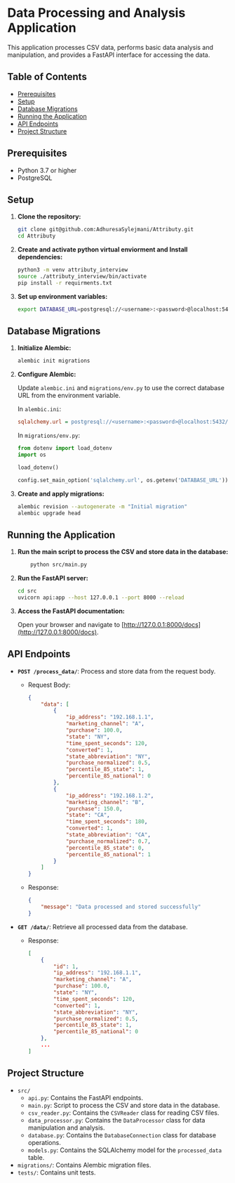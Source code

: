 # Data Processing and Analysis Application

This application processes CSV data, performs basic data analysis and manipulation, and provides a FastAPI interface for accessing the data.

## Table of Contents

- [Prerequisites](#prerequisites)
- [Setup](#setup)
- [Database Migrations](#database-migrations)
- [Running the Application](#running-the-application)
- [API Endpoints](#api-endpoints)
- [Project Structure](#project-structure)

## Prerequisites

- Python 3.7 or higher
- PostgreSQL

## Setup

1. **Clone the repository:**

    ```sh
    git clone git@github.com:AdhuresaSylejmani/Attributy.git
    cd Attributy
    ```

2. **Create and activate python virtual enviorment and Install dependencies:**

    ```sh
    python3 -m venv attributy_interview
    source ./attributy_interview/bin/activate
    pip install -r requirments.txt
    ```

3. **Set up environment variables:**

    ```sh
    export DATABASE_URL=postgresql://<username>:<password>@localhost:5432<database_name>
    ```

## Database Migrations

1. **Initialize Alembic:**

    ```sh
    alembic init migrations
    ```

2. **Configure Alembic:**

    Update `alembic.ini` and `migrations/env.py` to use the correct database URL from the environment variable.

    In `alembic.ini`:

    ```ini
    sqlalchemy.url = postgresql://<username>:<password>@localhost:5432/<database_name>
    ```

    In `migrations/env.py`:

    ```python
    from dotenv import load_dotenv
    import os

    load_dotenv()

    config.set_main_option('sqlalchemy.url', os.getenv('DATABASE_URL'))
    ```

3. **Create and apply migrations:**

    ```sh
    alembic revision --autogenerate -m "Initial migration"
    alembic upgrade head
    ```

## Running the Application

1. **Run the main script to process the CSV and store data in the database:**

    ```sh
        python src/main.py
    ```

2. **Run the FastAPI server:**

    ```sh
    cd src
    uvicorn api:app --host 127.0.0.1 --port 8000 --reload    
    ```

3. **Access the FastAPI documentation:**

    Open your browser and navigate to [http://127.0.0.1:8000/docs](http://127.0.0.1:8000/docs).

## API Endpoints

- **`POST /process_data/`**: Process and store data from the request body.

    - Request Body:

        ```json
        {
            "data": [
                {
                    "ip_address": "192.168.1.1",
                    "marketing_channel": "A",
                    "purchase": 100.0,
                    "state": "NY",
                    "time_spent_seconds": 120,
                    "converted": 1,
                    "state_abbreviation": "NY",
                    "purchase_normalized": 0.5,
                    "percentile_85_state": 1,
                    "percentile_85_national": 0
                },
                {
                    "ip_address": "192.168.1.2",
                    "marketing_channel": "B",
                    "purchase": 150.0,
                    "state": "CA",
                    "time_spent_seconds": 180,
                    "converted": 1,
                    "state_abbreviation": "CA",
                    "purchase_normalized": 0.7,
                    "percentile_85_state": 0,
                    "percentile_85_national": 1
                }
            ]
        }
        ```

    - Response:

        ```json
        {
            "message": "Data processed and stored successfully"
        }
        ```

- **`GET /data/`**: Retrieve all processed data from the database.

    - Response:

        ```json
        [
            {
                "id": 1,
                "ip_address": "192.168.1.1",
                "marketing_channel": "A",
                "purchase": 100.0,
                "state": "NY",
                "time_spent_seconds": 120,
                "converted": 1,
                "state_abbreviation": "NY",
                "purchase_normalized": 0.5,
                "percentile_85_state": 1,
                "percentile_85_national": 0
            },
            ...
        ]
        ```

## Project Structure

- `src/`
    - `api.py`: Contains the FastAPI endpoints.
    - `main.py`: Script to process the CSV and store data in the database.
    - `csv_reader.py`: Contains the `CSVReader` class for reading CSV files.
    - `data_processor.py`: Contains the `DataProcessor` class for data manipulation and analysis.
    - `database.py`: Contains the `DatabaseConnection` class for database operations.
    - `models.py`: Contains the SQLAlchemy model for the `processed_data` table.
- `migrations/`: Contains Alembic migration files.
- `tests/`: Contains unit tests.

